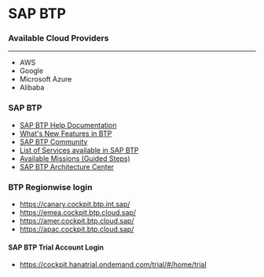 # SAP BTP


### Available Cloud Providers
--------
* AWS
* Google
* Microsoft Azure
* Alibaba


### SAP BTP 

* [SAP BTP Help Documentation](https://help.sap.com/docs/btp)
* [What's New Features in BTP](https://help.sap.com/whats-new/cf0cb2cb149647329b5d02aa96303f56)
* [SAP BTP Community](https://pages.community.sap.com/topics/business-technology-platform)
* [List of Services available in SAP BTP](https://discovery-center.cloud.sap/viewServices)
* [Available Missions (Guided Steps)](https://discovery-center.cloud.sap/missionCatalog/)
* [SAP BTP Architecture Center](https://architecture.learning.sap.com/)

### BTP Regionwise login
* https://canary.cockpit.btp.int.sap/
* https://emea.cockpit.btp.cloud.sap/
* https://amer.cockpit.btp.cloud.sap/
* https://apac.cockpit.btp.cloud.sap/

#### SAP BTP Trial Account Login
* https://cockpit.hanatrial.ondemand.com/trial/#/home/trial

